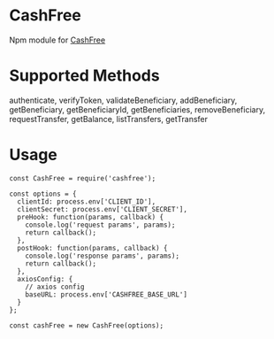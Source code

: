 # CashFree
Npm module for [CashFree](https://www.cashfree.com/)

# Supported Methods
authenticate,
verifyToken,
validateBeneficiary,
addBeneficiary,
getBeneficiary,
getBeneficiaryId,
getBeneficiaries,
removeBeneficiary,
requestTransfer,
getBalance,
listTransfers,
getTransfer

# Usage
```
const CashFree = require('cashfree');

const options = {
  clientId: process.env['CLIENT_ID'],
  clientSecret: process.env['CLIENT_SECRET'],
  preHook: function(params, callback) {
    console.log('request params', params);
    return callback();
  },
  postHook: function(params, callback) {
    console.log('response params', params);
    return callback();
  },
  axiosConfig: {
    // axios config
    baseURL: process.env['CASHFREE_BASE_URL']
  }
};

const cashFree = new CashFree(options);

```

